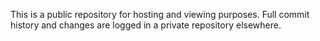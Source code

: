 This is a public repository for hosting and viewing purposes. Full commit history and changes are logged in a private repository elsewhere. 
